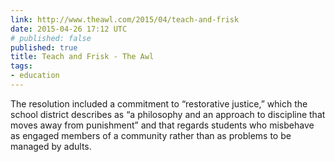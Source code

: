 ```yaml
---
link: http://www.theawl.com/2015/04/teach-and-frisk
date: 2015-04-26 17:12 UTC
# published: false
published: true
title: Teach and Frisk - The Awl
tags:
- education
---
```


The resolution included a commitment to “restorative justice,” which the school district describes as “a philosophy and an approach to discipline that moves away from punishment” and that regards students who misbehave as engaged members of a community rather than as problems to be managed by adults.
